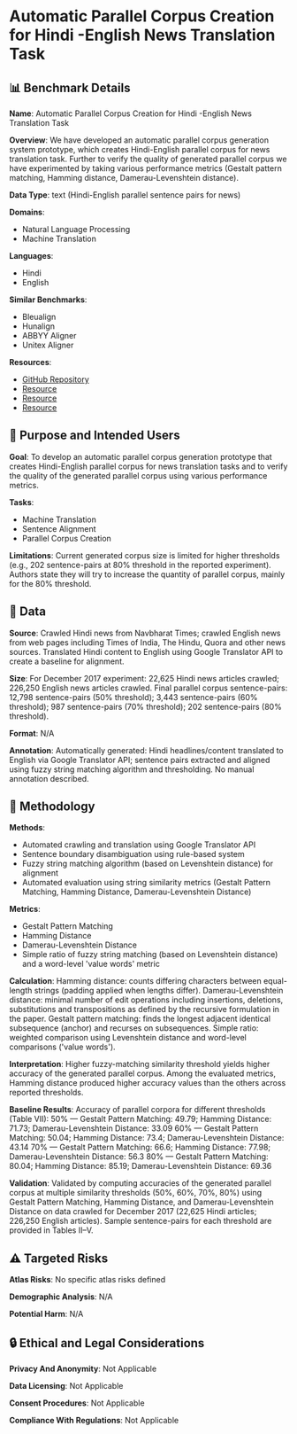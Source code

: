 # Automatic Parallel Corpus Creation for Hindi -English News Translation Task

## 📊 Benchmark Details

**Name**: Automatic Parallel Corpus Creation for Hindi -English News Translation Task

**Overview**: We have developed an automatic parallel corpus generation system prototype, which creates Hindi-English parallel corpus for news translation task. Further to verify the quality of generated parallel corpus we have experimented by taking various performance metrics (Gestalt pattern matching, Hamming distance, Damerau-Levenshtein distance).

**Data Type**: text (Hindi-English parallel sentence pairs for news)

**Domains**:
- Natural Language Processing
- Machine Translation

**Languages**:
- Hindi
- English

**Similar Benchmarks**:
- Bleualign
- Hunalign
- ABBYY Aligner
- Unitex Aligner

**Resources**:
- [GitHub Repository](https://github.com/rsennrich/Bleualign)
- [Resource](http://mokk.bme.hu/resources/hunalign/)
- [Resource](http://www.abbyy.com/aligner/)
- [Resource](http://www-igm.univ-mlv.fr/~unitex/#)

## 🎯 Purpose and Intended Users

**Goal**: To develop an automatic parallel corpus generation prototype that creates Hindi-English parallel corpus for news translation tasks and to verify the quality of the generated parallel corpus using various performance metrics.

**Tasks**:
- Machine Translation
- Sentence Alignment
- Parallel Corpus Creation

**Limitations**: Current generated corpus size is limited for higher thresholds (e.g., 202 sentence-pairs at 80% threshold in the reported experiment). Authors state they will try to increase the quantity of parallel corpus, mainly for the 80% threshold.

## 💾 Data

**Source**: Crawled Hindi news from Navbharat Times; crawled English news from web pages including Times of India, The Hindu, Quora and other news sources. Translated Hindi content to English using Google Translator API to create a baseline for alignment.

**Size**: For December 2017 experiment: 22,625 Hindi news articles crawled; 226,250 English news articles crawled. Final parallel corpus sentence-pairs: 12,798 sentence-pairs (50% threshold); 3,443 sentence-pairs (60% threshold); 987 sentence-pairs (70% threshold); 202 sentence-pairs (80% threshold).

**Format**: N/A

**Annotation**: Automatically generated: Hindi headlines/content translated to English via Google Translator API; sentence pairs extracted and aligned using fuzzy string matching algorithm and thresholding. No manual annotation described.

## 🔬 Methodology

**Methods**:
- Automated crawling and translation using Google Translator API
- Sentence boundary disambiguation using rule-based system
- Fuzzy string matching algorithm (based on Levenshtein distance) for alignment
- Automated evaluation using string similarity metrics (Gestalt Pattern Matching, Hamming Distance, Damerau-Levenshtein Distance)

**Metrics**:
- Gestalt Pattern Matching
- Hamming Distance
- Damerau-Levenshtein Distance
- Simple ratio of fuzzy string matching (based on Levenshtein distance) and a word-level 'value words' metric

**Calculation**: Hamming distance: counts differing characters between equal-length strings (padding applied when lengths differ). Damerau-Levenshtein distance: minimal number of edit operations including insertions, deletions, substitutions and transpositions as defined by the recursive formulation in the paper. Gestalt pattern matching: finds the longest adjacent identical subsequence (anchor) and recurses on subsequences. Simple ratio: weighted comparison using Levenshtein distance and word-level comparisons ('value words').

**Interpretation**: Higher fuzzy-matching similarity threshold yields higher accuracy of the generated parallel corpus. Among the evaluated metrics, Hamming distance produced higher accuracy values than the others across reported thresholds.

**Baseline Results**: Accuracy of parallel corpora for different thresholds (Table VII):
50% — Gestalt Pattern Matching: 49.79; Hamming Distance: 71.73; Damerau-Levenshtein Distance: 33.09
60% — Gestalt Pattern Matching: 50.04; Hamming Distance: 73.4; Damerau-Levenshtein Distance: 43.14
70% — Gestalt Pattern Matching: 66.6; Hamming Distance: 77.98; Damerau-Levenshtein Distance: 56.3
80% — Gestalt Pattern Matching: 80.04; Hamming Distance: 85.19; Damerau-Levenshtein Distance: 69.36

**Validation**: Validated by computing accuracies of the generated parallel corpus at multiple similarity thresholds (50%, 60%, 70%, 80%) using Gestalt Pattern Matching, Hamming Distance, and Damerau-Levenshtein Distance on data crawled for December 2017 (22,625 Hindi articles; 226,250 English articles). Sample sentence-pairs for each threshold are provided in Tables II–V.

## ⚠️ Targeted Risks

**Atlas Risks**:
No specific atlas risks defined

**Demographic Analysis**: N/A

**Potential Harm**: N/A

## 🔒 Ethical and Legal Considerations

**Privacy And Anonymity**: Not Applicable

**Data Licensing**: Not Applicable

**Consent Procedures**: Not Applicable

**Compliance With Regulations**: Not Applicable
